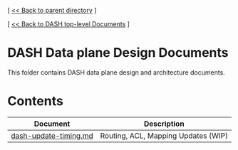 [ [ << Back to parent directory](../README.md) ]

[ [ << Back to DASH top-level Documents](../../README.md#contents) ]

# DASH Data plane Design Documents

This folder contains DASH data plane design and architecture documents.

# Contents

| Document                                               | Description                                |
| ------------------------------------------------------ | ------------------------------------------ |
|[dash-update-timing.md](dash-update-timing.md)|Routing, ACL, Mapping Updates (WIP)|
